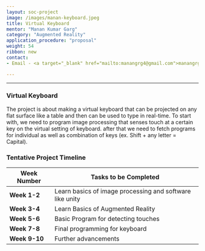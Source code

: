 ```yaml
---
layout: soc-project
image: /images/manan-keyboard.jpeg
title: Virtual Keyboard
mentor: "Manan Kumar Garg"
category: "Augmented Reality"
application_procedure: "proposal"
weight: 54
ribbon: new
contact:
- Email - <a target="_blank" href="mailto:manangrg4@gmail.com">manangrg4@gmail.com</a>

---
```


---

<!--break-->

### Virtual Keyboard
The project is about making a virtual keyboard that can be projected on any flat surface like a table and then can be used to type in real-time. To start with, we need to program image processing that senses touch at a certain key on the virtual setting of keyboard. after that we need to fetch programs for individual as well as combination of keys (ex. Shift + any letter = Capital).


### Tentative Project Timeline
<!--break-->

|Week Number  | Tasks to be Completed|
|--- | --- | 
|**Week 1-2** |Learn basics of image processing and software like unity|
|**Week 3-4** |Learn Basics of Augmented Reality|
|**Week 5-6** |Basic Program for detecting touches|
|**Week 7-8** |Final programming for keyboard|
|**Week 9-10** |Further advancements|

<!--break-->
